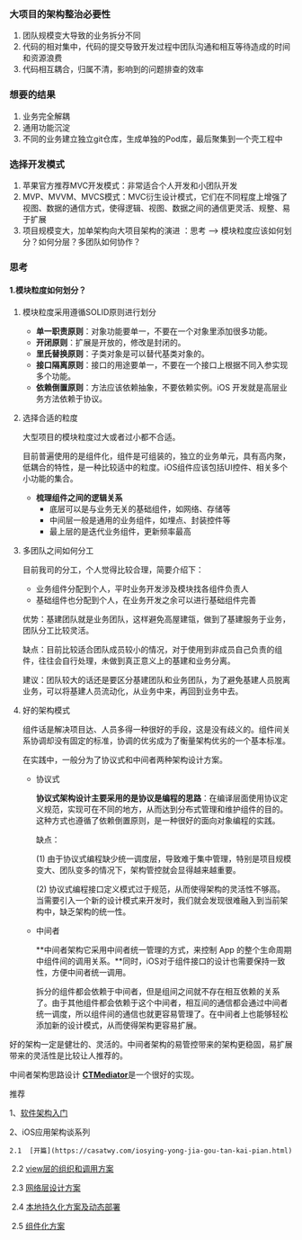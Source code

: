 ### 大项目的架构整治必要性



1. 团队规模变大导致的业务拆分不同
2. 代码的相对集中，代码的提交导致开发过程中团队沟通和相互等待造成的时间和资源浪费
3. 代码相互耦合，归属不清，影响到的问题排查的效率



### 想要的结果

1. 业务完全解耦
2. 通用功能沉淀
3. 不同的业务建立独立git仓库，生成单独的Pod库，最后聚集到一个壳工程中



### 选择开发模式

1. 苹果官方推荐MVC开发模式：非常适合个人开发和小团队开发
2. MVP、MVVM、MVCS模式：MVC衍生设计模式，它们在不同程度上增强了视图、数据的通信方式，使得逻辑、视图、数据之间的通信更灵活、规整、易于扩展
3. 项目规模变大，加单架构向大项目架构的演进 ：思考 --> 模块粒度应该如何划分？如何分层？多团队如何协作？



### 思考

#### 1.模块粒度如何划分？

1. 模块粒度采用遵循SOLID原则进行划分

   * **单一职责原则**：对象功能要单一，不要在一个对象里添加很多功能。
   * **开闭原则**：扩展是开放的，修改是封闭的。
   * **里氏替换原则**：子类对象是可以替代基类对象的。
   * **接口隔离原则**：接口的用途要单一，不要在一个接口上根据不同入参实现多个功能。
   * **依赖倒置原则**：方法应该依赖抽象，不要依赖实例。iOS 开发就是高层业务方法依赖于协议。

2. 选择合适的粒度

   大型项目的模块粒度过大或者过小都不合适。

   目前普遍使用的是组件化，组件是可组装的，独立的业务单元，具有高内聚，低耦合的特性，是一种比较适中的粒度。iOS组件应该包括UI控件、相关多个小功能的集合。

   * **梳理组件之间的逻辑关系**
     * 底层可以是与业务无关的基础组件，如网络、存储等
     * 中间层一般是通用的业务组件，如埋点、封装控件等
     * 最上层的是迭代业务组件，更新频率最高

3. 多团队之间如何分工

   目前我司的分工，个人觉得比较合理，简要介绍下：

   * 业务组件分配到个人，平时业务开发涉及模块找各组件负责人
   * 基础组件也分配到个人，在业务开发之余可以进行基础组件完善

   优势：基建团队就是业务团队，这样避免高屋建瓴，做到了基建服务于业务，团队分工比较灵活。

   缺点：目前比较适合团队成员较小的情况，对于使用到非成员自己负责的组件，往往会自行处理，未做到真正意义上的基建和业务分离。

   建议：团队较大的话还是要区分基建团队和业务团队，为了避免基建人员脱离业务，可以将基建人员流动化，从业务中来，再回到业务中去。

4. 好的架构模式

   组件话是解决项目达、人员多得一种很好的手段，这是没有歧义的。组件间关系协调却没有固定的标准，协调的优劣成为了衡量架构优劣的一个基本标准。

   在实践中，一般分为了协议式和中间者两种架构设计方案。

   * 协议式

     **协议式架构设计主要采用的是协议是编程的思路**：在编译层面使用协议定义规范，实现可在不同的地方，从而达到分布式管理和维护组件的目的。这种方式也遵循了依赖倒置原则，是一种很好的面向对象编程的实践。

     缺点：

     (1) 由于协议式编程缺少统一调度层，导致难于集中管理，特别是项目规模变大、团队变多的情况下，架构管控就会显得越来越重要。

     (2) 协议式编程接口定义模式过于规范，从而使得架构的灵活性不够高。当需要引入一个新的设计模式来开发时，我们就会发现很难融入到当前架构中，缺乏架构的统一性。

   * 中间者

     **中间者架构它采用中间者统一管理的方式，来控制 App 的整个生命周期中组件间的调用关系。**同时，iOS对于组件接口的设计也需要保持一致性，方便中间者统一调用。

     拆分的组件都会依赖于中间者，但是组间之间就不存在相互依赖的关系了。由于其他组件都会依赖于这个中间者，相互间的通信都会通过中间者统一调度，所以组件间的通信也就更容易管理了。在中间者上也能够轻松添加新的设计模式，从而使得架构更容易扩展。



好的架构一定是健壮的、灵活的。中间者架构的易管控带来的架构更稳固，易扩展带来的灵活性是比较让人推荐的。

中间者架构思路设计 [**CTMediator**](https://github.com/casatwy/CTMediator)是一个很好的实现。

推荐

1、[软件架构入门](http://www.ruanyifeng.com/blog/2016/09/software-architecture.html)

2、iOS应用架构谈系列

 	2.1  [开篇](https://casatwy.com/iosying-yong-jia-gou-tan-kai-pian.html) 

​	2.2  [view层的组织和调用方案](https://casatwy.com/iosying-yong-jia-gou-tan-viewceng-de-zu-zhi-he-diao-yong-fang-an.html)

​	2.3  [网络层设计方案](https://casatwy.com/iosying-yong-jia-gou-tan-wang-luo-ceng-she-ji-fang-an.html)

​	2.4  [本地持久化方案及动态部署](https://casatwy.com/iosying-yong-jia-gou-tan-ben-di-chi-jiu-hua-fang-an-ji-dong-tai-bu-shu.html)

​	2.5  [组件化方案](https://casatwy.com/iOS-Modulization.html)

